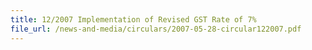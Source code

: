 ```yaml
---
title: 12/2007 Implementation of Revised GST Rate of 7%
file_url: /news-and-media/circulars/2007-05-28-circular122007.pdf
---
```

